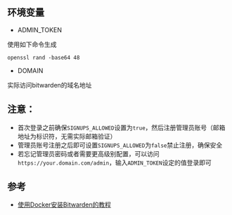 ## 环境变量
- ADMIN_TOKEN

使用如下命令生成
```
openssl rand -base64 48
```

- DOMAIN

实际访问bitwarden的域名地址

## 注意：
- 首次登录之前确保`SIGNUPS_ALLOWED`设置为`true`，然后注册管理员账号（邮箱地址为标识符，无需实际邮箱验证）
- 管理员账号注册之后即可设置`SIGNUPS_ALLOWED`为`false`禁止注册，确保安全
- 若忘记管理员密码或者需要更高级别配置，可以访问`https://your.domain.com/admin`，输入`ADMIN_TOKEN`设定的值登录即可

## 参考
- [使用Docker安装Bitwarden的教程][1]

[1]: https://shuyeidc.com/wp/224325.html

